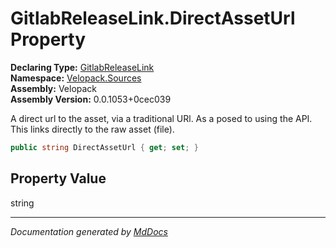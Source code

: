 ﻿<!--  
  <auto-generated>   
    The contents of this file were generated by a tool.  
    Changes to this file may be list if the file is regenerated  
  </auto-generated>   
-->

# GitlabReleaseLink.DirectAssetUrl Property

**Declaring Type:** [GitlabReleaseLink](../index.md)  
**Namespace:** [Velopack.Sources](../../index.md)  
**Assembly:** Velopack  
**Assembly Version:** 0.0.1053+0cec039

A direct url to the asset, via a traditional URl.  As a posed to using the API. This links directly to the raw asset (file).

```csharp
public string DirectAssetUrl { get; set; }
```

## Property Value

string

___

*Documentation generated by [MdDocs](https://github.com/ap0llo/mddocs)*
